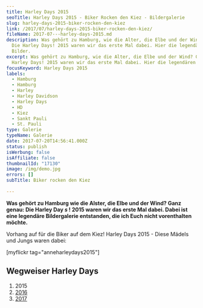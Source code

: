 ```yaml
---
title: Harley Days 2015
seoTitle: Harley Days 2015 - Biker Rocken den Kiez - Bildergalerie
slug: harley-days-2015-biker-rocken-den-kiez
link: /2017/07/harley-days-2015-biker-rocken-den-kiez/
fileName: 2017-07---harley-days-2015.md
description: Was gehört zu Hamburg, wie die Alter, die Elbe und der Wind? Genau!
  Die Harley Days! 2015 waren wir das erste Mal dabei. Hier die legendären
  Bilder.
excerpt: Was gehört zu Hamburg, wie die Alter, die Elbe und der Wind? Genau! Die
  Harley Days! 2015 waren wir das erste Mal dabei. Hier die legendären Bilder.
focusKeyword: Harley Days 2015
labels:
  - Hamburg
  - Hamburg
  - Harley
  - Harley Davidson
  - Harley Days
  - HD
  - Kiez
  - Sankt Pauli
  - St. Pauli
type: Galerie
typeName: Galerie
date: 2017-07-20T14:56:41.000Z
status: publish
isWerbung: false
isAffiliate: false
thumbnailId: "17130"
image: /img/demo.jpg
errors: []
subTitle: Biker rocken den Kiez
  
---
```


**Was gehört zu Hamburg wie die Alster, die Elbe und der Wind? Ganz genau: Die
Harley Day _s_ ! 2015 waren wir das erste Mal dabei. Dabei ist eine legendäre
Bildergalerie entstanden, die ich Euch nicht vorenthalten möchte.**

Vorhang auf für die Biker auf dem Kiez! Harley Days 2015 - Diese Mädels und
Jungs waren dabei:

[myflickr tag="anneharleydays2015"]

## Wegweiser Harley Days

1.  2015
1.  [2016](/2016/07/hamburg-harley-days-2016/)
1.  [2017](/2017/07/harley-days-2017/)

&nbsp;

  